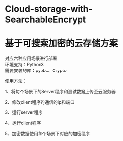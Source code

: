 # Cloud-storage-with-SearchableEncrypt
# 基于可搜索加密的云存储方案

对应六种应用场景进行部署  
环境支持：Python3  
需要安装的库：pypbc、Crypto  


使用方法：  

1、将每个场景下的Server程序和测试数据上传至云服务器  

2、修改client程序的通信的ip和端口  

3、运行server程序  

4、运行client程序  

5、加密数据使用每个场景下对应的加密程序
